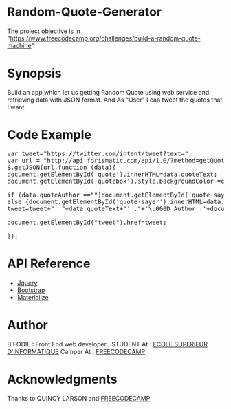# Random-Quote-Generator
The project objective is in "https://www.freecodecamp.org/challenges/build-a-random-quote-machine"

# Synopsis
Build an app which let us getting Random Quote using web service and retrieving data with JSON format.
And As "User" I can tweet the quotes that I want

# Code Example
<pre>
var tweet="https://twitter.com/intent/tweet?text=";
var url = "http://api.forismatic.com/api/1.0/?method=getQuote&key=457653&format=jsonp&lang=en&jsonp=?";
$.getJSON(url,function (data){
document.getElementById('quote').innerHTML=data.quoteText;
document.getElementById('quotebox').style.backgroundColor =colors[Math.round(10*Math.random())];

if (data.quoteAuthor =="")document.getElementById('quote-sayer').innerHTML="Unknown";
else {document.getElementById('quote-sayer').innerHTML=data.quoteAuthor;}
tweet=tweet+"' "+data.quoteText+"' ."+'\u000D Author :'+document.getElementById('quote-sayer').innerHTML;

document.getElementById("tweet").href=tweet;

});
</pre>

# API Reference
<ul>
<li>
<a href="https://code.jquery.com/">Jquery</a></li>
<li><a href="http://getbootstrap.com/">Bootstrap</a></li>
<li><a href="http://materializecss.com//">Materialize</a></li>
</ul>

# Author

B.FODIL : Front End web developer , STUDENT At : <a href="http://esi.dz/"> ECOLE SUPERIEUR D'INFORMATIQUE</a>
Camper At :  <a href="http://freecodecamp.com/">FREECODECAMP</a>

# Acknowledgments
Thanks to QUINCY LARSON <a href="https://www.linkedin.com/in/quincylarson"></a> and <a href="http://freecodecamp.com/">FREECODECAMP</a>

